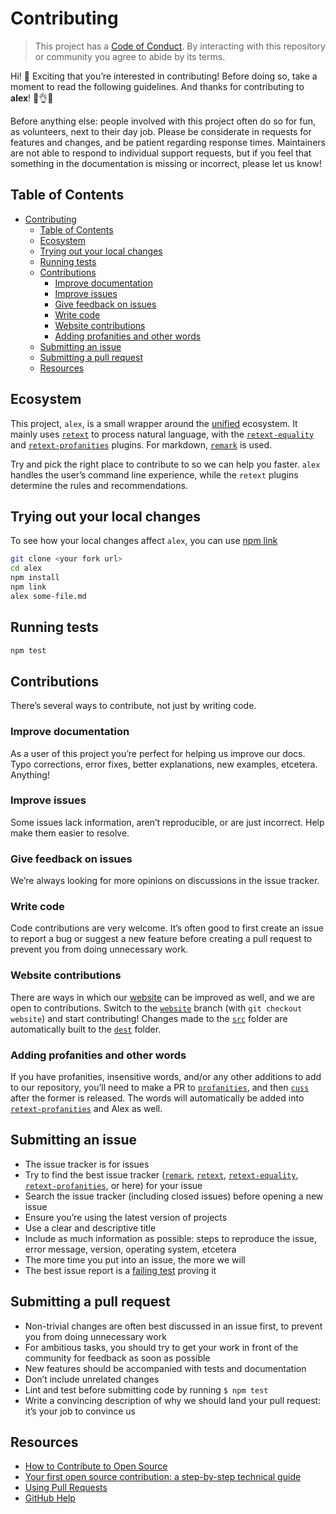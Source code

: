 # Contributing

> This project has a [Code of Conduct][coc].  By interacting with this
> repository or community you agree to abide by its terms.

Hi!  👋 Exciting that you’re interested in contributing!  Before doing so, take
a moment to read the following guidelines.  And thanks for contributing to
**alex**!  👏👌✨

Before anything else: people involved with this project often do so for fun,
as volunteers, next to their day job.  Please be considerate in requests for
features and changes, and be patient regarding response times.  Maintainers
are not able to respond to individual support requests, but if you feel
that something in the documentation is missing or incorrect, please
let us know!

## Table of Contents

- [Contributing](#contributing)
  - [Table of Contents](#table-of-contents)
  - [Ecosystem](#ecosystem)
  - [Trying out your local changes](#trying-out-your-local-changes)
  - [Running tests](#running-tests)
  - [Contributions](#contributions)
    - [Improve documentation](#improve-documentation)
    - [Improve issues](#improve-issues)
    - [Give feedback on issues](#give-feedback-on-issues)
    - [Write code](#write-code)
    - [Website contributions](#website-contributions)
    - [Adding profanities and other words](#adding-profanities-and-other-words)
  - [Submitting an issue](#submitting-an-issue)
  - [Submitting a pull request](#submitting-a-pull-request)
  - [Resources](#resources)

## Ecosystem

This project, `alex`, is a small wrapper around the [unified][] ecosystem.
It mainly uses [`retext`][retext] to process natural language, with the
[`retext-equality`][equality] and [`retext-profanities`][profanities] plugins.
For markdown, [`remark`][remark] is used.

Try and pick the right place to contribute to so we can help you faster.
`alex` handles the user’s command line experience, while the `retext`
plugins determine the rules and recommendations.

## Trying out your local changes

To see how your local changes affect `alex`, you can use
[npm link](https://docs.npmjs.com/cli/link)

```sh
git clone <your fork url>
cd alex
npm install
npm link
alex some-file.md
```

## Running tests

```sh
npm test
```

## Contributions

There’s several ways to contribute, not just by writing code.

### Improve documentation

As a user of this project you’re perfect for helping us improve our docs.
Typo corrections, error fixes, better explanations, new examples, etcetera.
Anything!

### Improve issues

Some issues lack information, aren’t reproducible, or are just incorrect.
Help make them easier to resolve.

### Give feedback on issues

We’re always looking for more opinions on discussions in the issue tracker.

### Write code

Code contributions are very welcome.  It’s often good to first create an issue
to report a bug or suggest a new feature before creating a pull request to
prevent you from doing unnecessary work.

### Website contributions

There are ways in which our [website][website] can be improved as well, and
we are open to contributions.
Switch to the [`website`][website-branch] branch (with `git checkout website`)
and start contributing!
Changes made to the [`src`][src-folder] folder are automatically
built to the [`dest`][dest-folder] folder.

### Adding profanities and other words

If you have profanities, insensitive words, and/or any other additions to add
to our repository, you’ll need to make a PR to [`profanities`][profanities],
and then [`cuss`][cuss] after the former is released.  The words will
automatically be added into [`retext-profanities`][profanities] and Alex as
well.

## Submitting an issue

*   The issue tracker is for issues
*   Try to find the best issue tracker ([`remark`][remark], [`retext`][retext],
    [`retext-equality`][equality], [`retext-profanities`][profanities], or here)
    for your issue
*   Search the issue tracker (including closed issues) before opening a new
    issue
*   Ensure you’re using the latest version of projects
*   Use a clear and descriptive title
*   Include as much information as possible: steps to reproduce the issue,
    error message, version, operating system, etcetera
*   The more time you put into an issue, the more we will
*   The best issue report is a [failing test][unit-test] proving it

## Submitting a pull request

*   Non-trivial changes are often best discussed in an issue first, to prevent
    you from doing unnecessary work
*   For ambitious tasks, you should try to get your work in front of the
    community for feedback as soon as possible
*   New features should be accompanied with tests and documentation
*   Don’t include unrelated changes
*   Lint and test before submitting code by running `$ npm test`
*   Write a convincing description of why we should land your pull request:
    it’s your job to convince us

## Resources

*   [How to Contribute to Open Source](https://opensource.guide/how-to-contribute/)
*   [Your first open source contribution: a step-by-step technical guide](https://medium.com/@jenweber/your-first-open-source-contribution-a-step-by-step-technical-guide-d3aca55cc5a6)
*   [Using Pull Requests](https://help.github.com/articles/about-pull-requests/)
*   [GitHub Help](https://help.github.com)

[coc]: https://github.com/get-alex/alex/blob/master/code-of-conduct.md

[cuss]: https://github.com/words/cuss

[unified]: https://github.com/unifiedjs/unified

[remark]: https://github.com/remarkjs/remark

[retext]: https://github.com/retextjs/retext

[equality]: https://github.com/retextjs/retext-equality

[profanities]: https://github.com/retextjs/retext-profanities

[unit-test]: https://twitter.com/sindresorhus/status/579306280495357953

[website]: https://alexjs.com

[website-branch]: https://github.com/get-alex/alex/tree/website

[src-folder]: https://github.com/get-alex/alex/tree/website/src

[dest-folder]: https://github.com/get-alex/alex/tree/website/dest
